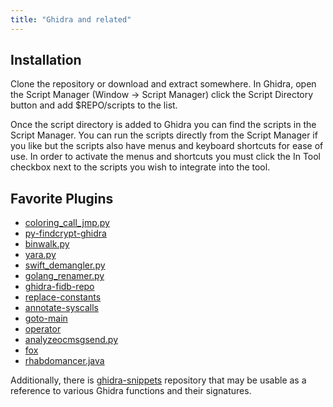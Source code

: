 ```yaml
---
title: "Ghidra and related"
---
```


## Installation

Clone the repository or download and extract somewhere. In Ghidra, open the Script Manager (Window -> Script Manager) click the Script Directory button and add $REPO/scripts to the list.

Once the script directory is added to Ghidra you can find the scripts in the Script Manager. You can run the scripts directly from the Script Manager if you like but the scripts also have menus and keyboard shortcuts for ease of use. In order to activate the menus and shortcuts you must click the In Tool checkbox next to the scripts you wish to integrate into the tool.

## Favorite Plugins

* [coloring_call_jmp.py](https://github.com/AllsafeCyberSecurity/ghidra_scripts#coloring_call_jmppy)
* [py-findcrypt-ghidra](https://github.com/AllsafeCyberSecurity/py-findcrypt-ghidra#py-findcrypt-ghidra)
* [binwalk.py](https://github.com/ghidraninja/ghidra_scripts#binwalkpy)
* [yara.py](https://github.com/ghidraninja/ghidra_scripts#yarapy)
* [swift_demangler.py](https://github.com/ghidraninja/ghidra_scripts#swift_demanglerpy)
* [golang_renamer.py](https://github.com/ghidraninja/ghidra_scripts#golang_renamerpy)
* [ghidra-fidb-repo](https://github.com/threatrack/ghidra-fidb-repo#ghidra-function-id-dataset-repository)
* [replace-constants](https://github.com/0xb0bb/pwndra#replace-constants)
* [annotate-syscalls](https://github.com/0xb0bb/pwndra#annotate-syscalls)
* [goto-main](https://github.com/0xb0bb/pwndra#goto-main)
* [operator](https://github.com/tacnetsol/ghidra_scripts/blob/master/readmes/operator.md)
* [analyzeocmsgsend.py](https://github.com/PAGalaxyLab/ghidra_scripts#analyzeocmsgsendpy)
* [fox](https://github.com/federicodotta/ghidra-scripts/tree/main/FOX)
* [rhabdomancer.java](https://github.com/0xdea/ghidra-scripts/blob/main/Rhabdomancer.java)

Additionally, there is [ghidra-snippets](https://github.com/HackOvert/GhidraSnippets) repository that may be usable as a reference to various Ghidra functions and their signatures.
